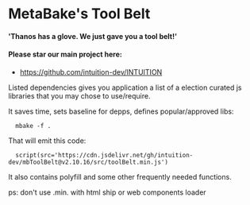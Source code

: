 
# MetaBake's Tool Belt

#### 'Thanos has a glove. We just gave you a tool belt!'

#### Please star our main project here:
- https://github.com/intuition-dev/INTUITION

Listed dependencies gives you application a list of a election curated js libraries that you may chose to use/require.


It saves time, sets baseline for depps, defines popular/approved libs:

      mbake -f .

That will emit this code:

      script(src='https://cdn.jsdelivr.net/gh/intuition-dev/mbToolBelt@v2.10.16/src/toolBelt.min.js')

It also contains polyfill and some other frequently needed functions.

ps: don't use .min. with html ship or web components loader